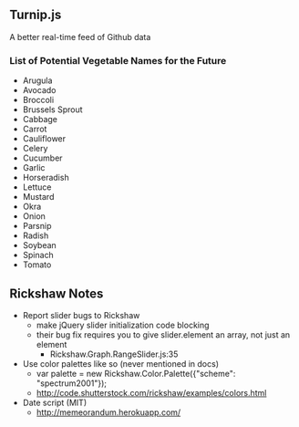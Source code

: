 ## Turnip.js

A better real-time feed of Github data

### List of Potential Vegetable Names for the Future

* Arugula
* Avocado
* Broccoli
* Brussels Sprout
* Cabbage
* Carrot
* Cauliflower
* Celery
* Cucumber
* Garlic
* Horseradish
* Lettuce
* Mustard
* Okra
* Onion
* Parsnip
* Radish
* Soybean
* Spinach
* Tomato


## Rickshaw Notes

* Report slider bugs to Rickshaw
  * make jQuery slider initialization code blocking
  * their bug fix requires you to give slider.element an array, not just an element
    * Rickshaw.Graph.RangeSlider.js:35
* Use color palettes like so (never mentioned in docs)
  * var palette = new Rickshaw.Color.Palette({"scheme": "spectrum2001"});
  * http://code.shutterstock.com/rickshaw/examples/colors.html
* Date script (MIT)
  * http://memeorandum.herokuapp.com/